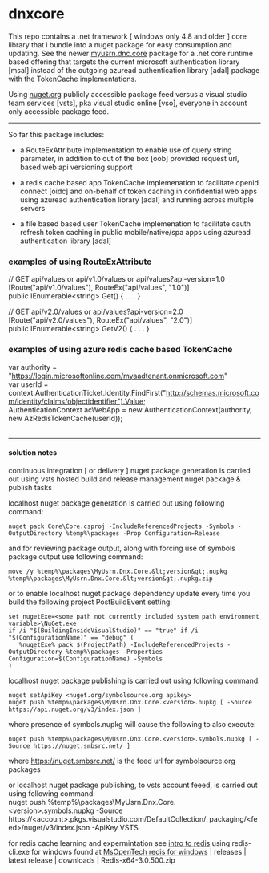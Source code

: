 # dnxcore


This repo contains a .net framework [ windows only 4.8 and older ] core library that i bundle into a nuget package for easy consumption and updating. See the newer [myusrn.dnc.core](https://nuget.org/packages/myusrn.dnc.core) package for a .net core runtime based offering that targets the current microsoft authentication library [msal] instead of the outgoing azuread authentication library [adal] package with the TokenCache implementations.

Using [nuget.org](http://nuget.org/packages/MyUsrn.Dnx.Core/) publicly accessible package feed versus a visual studio team services [vsts], pka visual studio online [vso], everyone in account only accessible package feed.

- - -

So far this package includes:

  * a RouteExAttribute implementation to enable use of query string parameter, in addition to out of the box [oob] provided request url, based web api versioning support

  * a redis cache based app TokenCache implemenation to facilitate openid connect [oidc] and on-behalf of token caching in confidential web apps using azuread authentication library [adal] and running across multiple servers

  * a file based based user TokenCache implemenation to facilitate oauth refresh token caching in public mobile/native/spa apps using azuread authentication library [adal]

### examples of using RouteExAttribute
// GET api/values or api/v1.0/values or api/values?api-version=1.0  
[Route("api/v1.0/values"), RouteEx("api/values", "1.0")]  
public IEnumerable&lt;string&gt; Get() { . . . }  
  
// GET api/v2.0/values or api/values?api-version=2.0  
[Route("api/v2.0/values"), RouteEx("api/values", "2.0")]  
public IEnumerable&lt;string&gt; GetV2() { . . . }
  
### examples of using azure redis cache based TokenCache 
var authority = "https://login.microsoftonline.com/myaadtenant.onmicrosoft.com"  
var userId = context.AuthenticationTicket.Identity.FindFirst("http://schemas.microsoft.com/identity/claims/objectidentifier").Value;  
AuthenticationContext acWebApp = new AuthenticationContext(authority, new AzRedisTokenCache(userId));    
<br />

- - - 

#### solution notes 
continuous integration [ or delivery ] nuget package generation is carried out using vsts hosted build and release management nuget package & publish tasks

localhost nuget package generation is carried out using following command:  
```
nuget pack Core\Core.csproj -IncludeReferencedProjects -Symbols -OutputDirectory %temp%\packages -Prop Configuration=Release  
```
and for reviewing package output, along with forcing use of symbols package output use following command:  
```
move /y %temp%\packages\MyUsrn.Dnx.Core.&lt;version&gt;.nupkg %temp%\packages\MyUsrn.Dnx.Core.&lt;version&gt;.nupkg.zip
```

or to enable localhost nuget package dependency update every time you build the following project PostBuildEvent setting:  
```
set nugetExe=<some path not currently included system path environment variable>\NuGet.exe  
if /i "$(BuildingInsideVisualStudio)" == "true" if /i "$(ConfigurationName)" == "debug" (  
   %nugetExe% pack $(ProjectPath) -IncludeReferencedProjects -OutputDirectory %temp%\packages -Properties Configuration=$(ConfigurationName) -Symbols 
)  
```

localhost nuget package publishing is carried out using following command:  
```
nuget setApiKey <nuget.org/symbolsource.org apikey>  
nuget push %temp%\packages\MyUsrn.Dnx.Core.<version>.nupkg [ -Source https://api.nuget.org/v3/index.json ]  
```
where presence of symbols.nupkg will cause the following to also execute:
```
nuget push %temp%\packages\MyUsrn.Dnx.Core.<version>.symbols.nupkg [ -Source https://nuget.smbsrc.net/ ]  
```
where https://nuget.smbsrc.net/ is the feed url for symbolsource.org packages  

or localhost nuget package publishing, to vsts account feeed, is carried out using following command:  
nuget push %temp%\packages\MyUsrn.Dnx.Core.&lt;version&gt;.symbols.nupkg -Source https://&lt;account&gt;.pkgs.visualstudio.com/DefaultCollection/_packaging/&lt;feed&gt;/nuget/v3/index.json -ApiKey VSTS  

for redis cache learning and expermintation see [intro to redis](http://redis.io/topics/data-types-intro) using redis-cli.exe for windows found at 
[MsOpenTech redis for windows](https://github.com/MSOpenTech/redis/) | releases | latest release | downloads | Redis-x64-3.0.500.zip  
